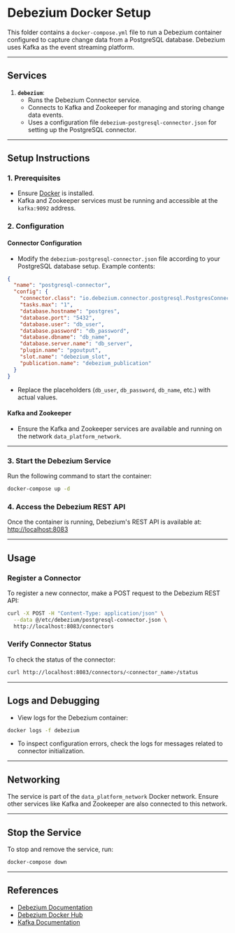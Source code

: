 
# Debezium Docker Setup

This folder contains a `docker-compose.yml` file to run a Debezium container configured to capture change data from a PostgreSQL database. Debezium uses Kafka as the event streaming platform.

---

## **Services**

1. **`debezium`**:
   - Runs the Debezium Connector service.
   - Connects to Kafka and Zookeeper for managing and storing change data events.
   - Uses a configuration file `debezium-postgresql-connector.json` for setting up the PostgreSQL connector.

---

## **Setup Instructions**

### 1. **Prerequisites**
- Ensure [Docker](https://www.docker.com/products/docker-desktop) is installed.
- Kafka and Zookeeper services must be running and accessible at the `kafka:9092` address.

### 2. **Configuration**

#### Connector Configuration
- Modify the `debezium-postgresql-connector.json` file according to your PostgreSQL database setup. Example contents:
```json
{
  "name": "postgresql-connector",
  "config": {
    "connector.class": "io.debezium.connector.postgresql.PostgresConnector",
    "tasks.max": "1",
    "database.hostname": "postgres",
    "database.port": "5432",
    "database.user": "db_user",
    "database.password": "db_password",
    "database.dbname": "db_name",
    "database.server.name": "db_server",
    "plugin.name": "pgoutput",
    "slot.name": "debezium_slot",
    "publication.name": "debezium_publication"
  }
}
```
- Replace the placeholders (`db_user`, `db_password`, `db_name`, etc.) with actual values.

#### Kafka and Zookeeper
- Ensure the Kafka and Zookeeper services are available and running on the network `data_platform_network`.

---

### 3. **Start the Debezium Service**
Run the following command to start the container:
```bash
docker-compose up -d
```

### 4. **Access the Debezium REST API**
Once the container is running, Debezium's REST API is available at:
[http://localhost:8083](http://localhost:8083)

---

## **Usage**

### Register a Connector
To register a new connector, make a POST request to the Debezium REST API:
```bash
curl -X POST -H "Content-Type: application/json" \
  --data @/etc/debezium/postgresql-connector.json \
  http://localhost:8083/connectors
```

### Verify Connector Status
To check the status of the connector:
```bash
curl http://localhost:8083/connectors/<connector_name>/status
```

---

## **Logs and Debugging**

- View logs for the Debezium container:
```bash
docker logs -f debezium
```

- To inspect configuration errors, check the logs for messages related to connector initialization.

---

## **Networking**

The service is part of the `data_platform_network` Docker network. Ensure other services like Kafka and Zookeeper are also connected to this network.

---

## **Stop the Service**
To stop and remove the service, run:
```bash
docker-compose down
```

---

## **References**

- [Debezium Documentation](https://debezium.io/documentation/)
- [Debezium Docker Hub](https://hub.docker.com/r/debezium/connect)
- [Kafka Documentation](https://kafka.apache.org/documentation/)